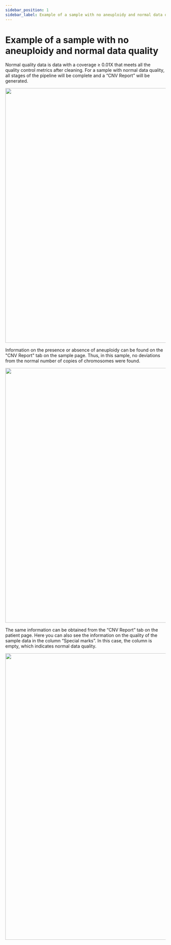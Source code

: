 ```yaml
---
sidebar_position: 1
sidebar_label: Example of a sample with no aneuploidy and normal data quality
---
```


# Example of a sample with no aneuploidy and normal data quality

Normal quality data is data with a coverage ≥ 0.01X that meets all the quality control metrics after cleaning. For a sample with normal data quality, all stages of the pipeline will be complete and a “CNV Report” will be generated.

<p align="center">
<img src={require('/img/eng/38-main-page-normal-data-quality.png').default} width="800"/>
</p>

Information on the presence or absence of aneuploidy can be found on the "CNV Report" tab on the sample page. Thus, in this sample, no deviations from the normal number of copies of chromosomes were found.

<p align="center">
<img src={require('/img/eng/39-cnv-report-normal-quality-data.png').default} width="800"/>
</p>

The same information can be obtained from the “CNV Report” tab on the patient page. Here you can also see the information on the quality of the sample data in the column “Special marks”. In this case, the column is empty, which indicates normal data quality.

<p align="center">
<img src={require('/img/eng/40-cnv-report-not-detected-normal-data-quality.png').default} width="900"/>
</p>
